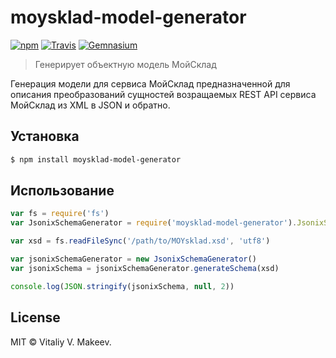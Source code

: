 moysklad-model-generator
========================

[![npm](https://img.shields.io/npm/v/moysklad-model-generator.svg?maxAge=2592000&style=flat-square)](https://www.npmjs.com/package/moysklad-model-generator)
[![Travis](https://img.shields.io/travis/wmakeev/moysklad-model-generator.svg?maxAge=2592000&style=flat-square)](https://travis-ci.org/wmakeev/moysklad-model-generator)
[![Gemnasium](https://img.shields.io/gemnasium/wmakeev/moysklad-model-generator.svg?maxAge=2592000&style=flat-square)](https://gemnasium.com/github.com/wmakeev/moysklad-model-generator)

> Генерирует объектную модель МойСклад

Генерация модели для сервиса МойСклад предназначенной для описания преобразований сущностей возращаемых REST API сервиса МойСклад из XML в JSON и обратно.

## Установка

```bash
$ npm install moysklad-model-generator
```

## Использование

```js
var fs = require('fs')
var JsonixSchemaGenerator = require('moysklad-model-generator').JsonixSchemaGenerator

var xsd = fs.readFileSync('/path/to/MOYsklad.xsd', 'utf8')

var jsonixSchemaGenerator = new JsonixSchemaGenerator()
var jsonixSchema = jsonixSchemaGenerator.generateSchema(xsd)

console.log(JSON.stringify(jsonixSchema, null, 2))
```

## License

MIT © Vitaliy V. Makeev.
